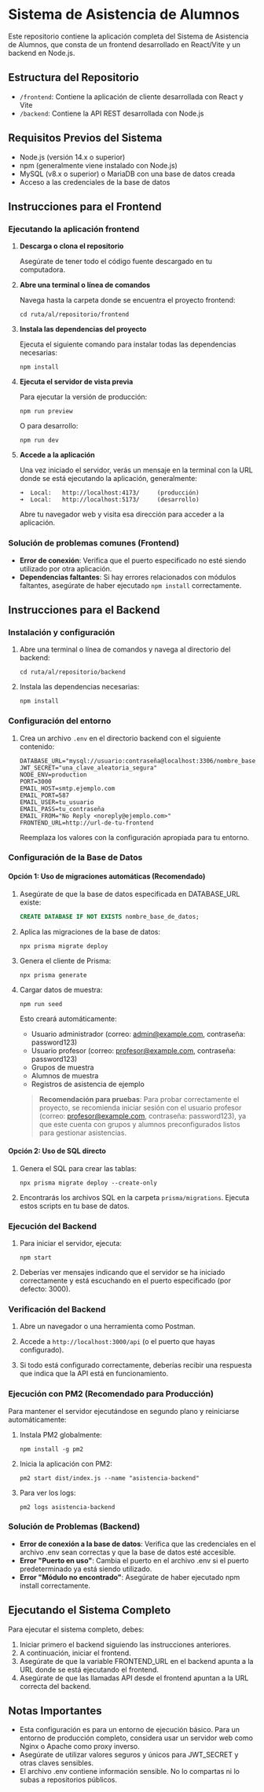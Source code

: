 # Sistema de Asistencia de Alumnos

Este repositorio contiene la aplicación completa del Sistema de Asistencia de Alumnos, que consta de un frontend desarrollado en React/Vite y un backend en Node.js.

## Estructura del Repositorio

- `/frontend`: Contiene la aplicación de cliente desarrollada con React y Vite
- `/backend`: Contiene la API REST desarrollada con Node.js

## Requisitos Previos del Sistema

- Node.js (versión 14.x o superior)
- npm (generalmente viene instalado con Node.js)
- MySQL (v8.x o superior) o MariaDB con una base de datos creada
- Acceso a las credenciales de la base de datos

## Instrucciones para el Frontend

### Ejecutando la aplicación frontend

1. **Descarga o clona el repositorio**

   Asegúrate de tener todo el código fuente descargado en tu computadora.

2. **Abre una terminal o línea de comandos**

   Navega hasta la carpeta donde se encuentra el proyecto frontend:

   ```
   cd ruta/al/repositorio/frontend
   ```

3. **Instala las dependencias del proyecto**

   Ejecuta el siguiente comando para instalar todas las dependencias necesarias:

   ```
   npm install
   ```

4. **Ejecuta el servidor de vista previa**

   Para ejecutar la versión de producción:

   ```
   npm run preview
   ```

   O para desarrollo:

   ```
   npm run dev
   ```

5. **Accede a la aplicación**

   Una vez iniciado el servidor, verás un mensaje en la terminal con la URL donde se está ejecutando la aplicación, generalmente:

   ```
   ➜  Local:   http://localhost:4173/     (producción)
   ➜  Local:   http://localhost:5173/     (desarrollo)
   ```

   Abre tu navegador web y visita esa dirección para acceder a la aplicación.

### Solución de problemas comunes (Frontend)

- **Error de conexión**: Verifica que el puerto especificado no esté siendo utilizado por otra aplicación.
- **Dependencias faltantes**: Si hay errores relacionados con módulos faltantes, asegúrate de haber ejecutado `npm install` correctamente.

## Instrucciones para el Backend

### Instalación y configuración

1. Abre una terminal o línea de comandos y navega al directorio del backend:

   ```
   cd ruta/al/repositorio/backend
   ```

2. Instala las dependencias necesarias:

   ```
   npm install
   ```

### Configuración del entorno

1. Crea un archivo `.env` en el directorio backend con el siguiente contenido:

   ```
   DATABASE_URL="mysql://usuario:contraseña@localhost:3306/nombre_base_de_datos"
   JWT_SECRET="una_clave_aleatoria_segura"
   NODE_ENV=production
   PORT=3000
   EMAIL_HOST=smtp.ejemplo.com
   EMAIL_PORT=587
   EMAIL_USER=tu_usuario
   EMAIL_PASS=tu_contraseña
   EMAIL_FROM="No Reply <noreply@ejemplo.com>"
   FRONTEND_URL=http://url-de-tu-frontend
   ```

   Reemplaza los valores con la configuración apropiada para tu entorno.

### Configuración de la Base de Datos

#### Opción 1: Uso de migraciones automáticas (Recomendado)

1. Asegúrate de que la base de datos especificada en DATABASE_URL existe:

   ```sql
   CREATE DATABASE IF NOT EXISTS nombre_base_de_datos;
   ```

2. Aplica las migraciones de la base de datos:

   ```
   npx prisma migrate deploy
   ```

3. Genera el cliente de Prisma:

   ```
   npx prisma generate
   ```
4. Cargar datos de muestra:

   ```bash
   npm run seed
   ```

   Esto creará automáticamente:

   - Usuario administrador (correo: admin@example.com, contraseña: password123)
   - Usuario profesor (correo: profesor@example.com, contraseña: password123)
   - Grupos de muestra
   - Alumnos de muestra
   - Registros de asistencia de ejemplo

   > **Recomendación para pruebas**: Para probar correctamente el proyecto, se recomienda iniciar sesión con el usuario profesor (correo: profesor@example.com, contraseña: password123), ya que este cuenta con grupos y alumnos preconfigurados listos para gestionar asistencias.


#### Opción 2: Uso de SQL directo

1. Genera el SQL para crear las tablas:

   ```
   npx prisma migrate deploy --create-only
   ```

2. Encontrarás los archivos SQL en la carpeta `prisma/migrations`. Ejecuta estos scripts en tu base de datos.

### Ejecución del Backend

1. Para iniciar el servidor, ejecuta:

   ```
   npm start
   ```

2. Deberías ver mensajes indicando que el servidor se ha iniciado correctamente y está escuchando en el puerto especificado (por defecto: 3000).

### Verificación del Backend

1. Abre un navegador o una herramienta como Postman.

2. Accede a `http://localhost:3000/api` (o el puerto que hayas configurado).

3. Si todo está configurado correctamente, deberías recibir una respuesta que indica que la API está en funcionamiento.

### Ejecución con PM2 (Recomendado para Producción)

Para mantener el servidor ejecutándose en segundo plano y reiniciarse automáticamente:

1. Instala PM2 globalmente:

   ```
   npm install -g pm2
   ```

2. Inicia la aplicación con PM2:

   ```
   pm2 start dist/index.js --name "asistencia-backend"
   ```

3. Para ver los logs:

   ```
   pm2 logs asistencia-backend
   ```

### Solución de Problemas (Backend)

- **Error de conexión a la base de datos**: Verifica que las credenciales en el archivo .env sean correctas y que la base de datos esté accesible.
- **Error "Puerto en uso"**: Cambia el puerto en el archivo .env si el puerto predeterminado ya está siendo utilizado.
- **Error "Módulo no encontrado"**: Asegúrate de haber ejecutado npm install correctamente.

## Ejecutando el Sistema Completo

Para ejecutar el sistema completo, debes:

1. Iniciar primero el backend siguiendo las instrucciones anteriores.
2. A continuación, iniciar el frontend.
3. Asegúrate de que la variable FRONTEND_URL en el backend apunta a la URL donde se está ejecutando el frontend.
4. Asegúrate de que las llamadas API desde el frontend apuntan a la URL correcta del backend.

## Notas Importantes

- Esta configuración es para un entorno de ejecución básico. Para un entorno de producción completo, considera usar un servidor web como Nginx o Apache como proxy inverso.
- Asegúrate de utilizar valores seguros y únicos para JWT_SECRET y otras claves sensibles.
- El archivo .env contiene información sensible. No lo compartas ni lo subas a repositorios públicos.
